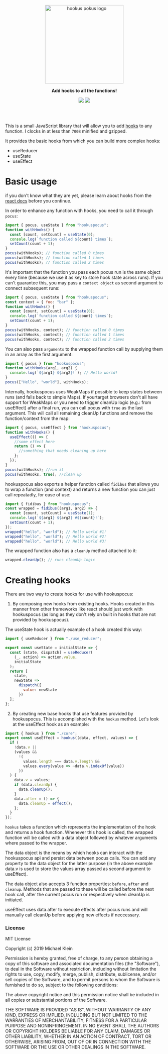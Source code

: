 <p align="center">
  <img src="https://i.imgur.com/G3AHpOs.png" width="250px" alt="hookus pokus logo">
</p>
<p align="center">
  <b>Add hooks to all the functions!</b>
</p>
<p align="center">
  <a href="https://www.npmjs.com/package/hookuspocus" target="_blank"><img src="https://img.shields.io/npm/v/hookuspocus.svg"></a> <a href="https://travis-ci.org/michael-klein/hookuspocus" target="_blank"><img src="https://travis-ci.org/michael-klein/hookuspocus.svg?branch=master"></a>
</p>
<br><br>

This is a small JavaScript library that will allow you to add [hooks](https://reactjs.org/docs/hooks-intro.html) to any function. I clocks in at less than ```700B``` minified and gzipped.

It provides the basic hooks from which you can build more complex hooks:

- useReducer
- useState
- useEffect

# Basic usage

if you don't know what they are yet, please learn about hooks from the [react docs](https://reactjs.org/docs/hooks-intro.html) before you continue.

In order to enhance any function with hooks, you need to call it through `pocus`:

```javascript
import { pocus, useState } from "hookuspocus";
function withHooks() {
  const [count, setCount] = useState(0);
  console.log(`function called ${count} times`);
  setCount(count + 1);
}
pocus(withHooks); // function called 0 times
pocus(withHooks); // function called 1 times
pocus(withHooks); // function called 2 times
```

It's important that the function you pass each pocus run is the same object every time (because we use it as key to store hook state across runs). If you can't guarantee this, you may pass a `context object` as second argument to connect subsequent runs:

```javascript
import { pocus, useState } from "hookuspocus";
const context = { foo: "bar" };
function withHooks() {
  const [count, setCount] = useState(0);
  console.log(`function called ${count} times`);
  setCount(count + 1);
}
pocus(withHooks, context); // function called 0 times
pocus(withHooks, context); // function called 1 times
pocus(withHooks, context); // function called 2 times
```

You can also pass `arguments` to the wrapped function call by supplying them in an array as the first argument:

```javascript
import { pocus } from "hookuspocus";
function withHooks(arg1, arg2) {
  console.log(`${arg1} ${arg2}!`); // Hello world!
}
pocus(["Hello", "world"], withHooks);
```

Internally, hookuspocus uses WeakMaps if possible to keep states between runs (and falls back to simple Maps). If yourtarget browsers don't all have support for WeakMaps or you need to trigger cleanUp logic (e.g.: from useEffect) after a final run, you can call pocus with `true` as the last argument. This will call all remaining cleanUp functions and remove the function/context from the map:

```javascript
import { pocus, useEffect } from "hookuspocus";
function withHooks() {
  useEffect(() => {
    //some effect here
    return () => {
      //something that needs cleaning up here
    };
  });
}
pocus(withHooks); //run it
pocus(withHooks, true); //clean up
```
hookuspocus also exports a helper function called `fidibus` that allows you to wrap a function (and context) and returns a new function you can just call repeatadly, for ease of use:

```javascript
import { fidibus } from "hookuspocus";
const wrapped = fidibus((arg1, arg2) => {
  const [count, setCount] = useState(1);
  console.log(`${arg1} ${arg2} #${count}!`);
  setCount(count + 1);
});
wrapped("hello", "world"); // Hello world #1!
wrapped("hello", "world"); // Hello world #2!
wrapped("hello", "world"); // Hello world #3!
```

The wrapped function also has a `cleanUp` method attached to it:

```javascript
wrapped.cleanUp(); // runs cleanUp logic
```

# Creating hooks

There are two way to create hooks for use with hookuspocus:

1. By composing new hooks from existing hooks. Hooks created in this manner from other frameworks like react should just work with hookuspocus (as long as they don't rely on built in hooks that are not provided by hookuspocus).

The useState hook is actually example of a hook created this way:

```javascript
import { useReducer } from "./use_reducer";

export const useState = initialState => {
  const [state, dispatch] = useReducer(
    (_, action) => action.value,
    initialState
  );
  return [
    state,
    newState =>
      dispatch({
        value: newState
      })
  ];
};
```

2. By creating new base hooks that use features provided by hookuspocus. This is accomplished with the `hookus` method. Let's look at the useEffect hook as an example:

```javascript
import { hookus } from "./core";
export const useEffect = hookus((data, effect, values) => {
  if (
    !data.v ||
    (values &&
      !(
        values.length === data.v.length &&
        values.every(value => ~data.v.indexOf(value))
      ))
  ) {
    data.v = values;
    if (data.cleanUp) {
      data.cleanUp();
    }
    data.after = () => {
      data.cleanUp = effect();
    };
  }
});
```

`hookus` takes a function which represents the implementation of the hook and returns a hook function. Whenever this hook is called, the wrapped function will be called with a data object followed by whatever arguments where passed to the wrapper. 

The data object is the means by which hooks can interact with the hookuspocus api and persist data between pocus calls. You can add any property to the data object for the latter purpose (in the above example data.v is used to store the values array passed as second argument to useEffect).

The data object also accepts 3 function properties: `before`, `after` and `cleanup`. Methods that are passed to these will be called before the next hook call, after the current pocus run or respectively when cleanUp is initiated.

useEffect uses data.after to execute effects after pocus runs and will manually call cleanUp before applying new effects if neccessary.

### License

MIT License

Copyright (c) 2019 Michael Klein

Permission is hereby granted, free of charge, to any person obtaining a copy of this software and associated documentation files (the "Software"), to deal in the Software without restriction, including without limitation the rights to use, copy, modify, merge, publish, distribute, sublicense, and/or sell copies of the Software, and to permit persons to whom the Software is furnished to do so, subject to the following conditions:

The above copyright notice and this permission notice shall be included in all copies or substantial portions of the Software.

THE SOFTWARE IS PROVIDED "AS IS", WITHOUT WARRANTY OF ANY KIND, EXPRESS OR IMPLIED, INCLUDING BUT NOT LIMITED TO THE WARRANTIES OF MERCHANTABILITY, FITNESS FOR A PARTICULAR PURPOSE AND NONINFRINGEMENT. IN NO EVENT SHALL THE AUTHORS OR COPYRIGHT HOLDERS BE LIABLE FOR ANY CLAIM, DAMAGES OR OTHER LIABILITY, WHETHER IN AN ACTION OF CONTRACT, TORT OR OTHERWISE, ARISING FROM, OUT OF OR IN CONNECTION WITH THE SOFTWARE OR THE USE OR OTHER DEALINGS IN THE SOFTWARE.
